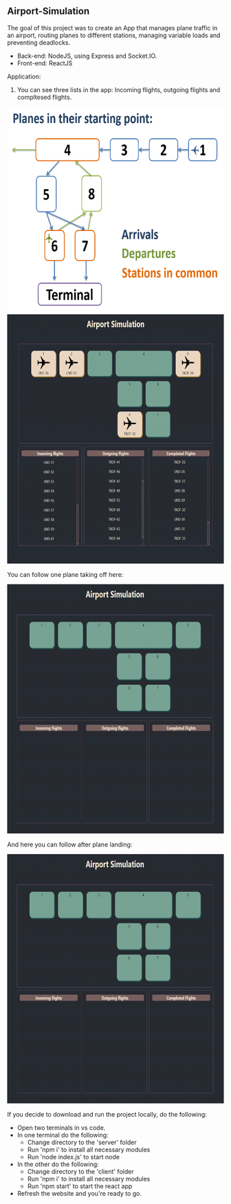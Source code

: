 ## Airport-Simulation
 
The goal of this project was to create an App that manages plane traffic in an airport, routing planes to different stations, managing variable loads and preventing deadlocks. 

* Back-end: NodeJS, using Express and Socket.IO.
* Front-end: ReactJS

Application:
1. You can see three lists in the app: Incoming flights, outgoing flights and compltesed flights.


 <img src="https://github.com/Lena-Kalmikov/Airport-Simulation/blob/main/schema.PNG" width="600" height="480"/>


 <img src="https://github.com/Lena-Kalmikov/Airport-Simulation/blob/main/airport_activity.gif" width="700" height="580"/>

You can follow one plane taking off here:

 <img src="https://github.com/Lena-Kalmikov/Airport-Simulation/blob/main/takeoff1.gif" width="700" height="580"/>

And here you can follow after plane landing:

 <img src="https://github.com/Lena-Kalmikov/Airport-Simulation/blob/main/landing1.gif" width="700" height="580"/>
 
If you decide to download and run the project locally, do the following:
*	Open two terminals in vs code.
*	In one terminal do the following:
    * Change directory to the 'server' folder
    * Run 'npm i' to install all necessary modules
    * Run 'node index.js' to start node
*	In the other do the following:
    * Change directory to the 'client' folder
    * Run 'npm i' to install all necessary modules
    * Run 'npm start' to start the react app
*	Refresh the website and you're ready to go.

